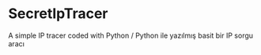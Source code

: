 # SecretIpTracer
A simple IP tracer coded with Python / Python ile yazılmış basit bir IP sorgu aracı
